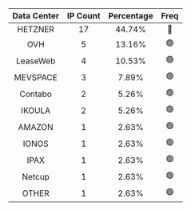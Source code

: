 | Data Center | IP Count | Percentage | Freq |
|:------------:|:--------:|:-----------:|:-----:|
| HETZNER | 17 | 44.74% | 🔴 |
| OVH | 5 | 13.16% | 🟢 |
| LeaseWeb | 4 | 10.53% | 🟢 |
| MEVSPACE | 3 | 7.89% | 🟢 |
| Contabo | 2 | 5.26% | 🟢 |
| IKOULA | 2 | 5.26% | 🟢 |
| AMAZON | 1 | 2.63% | 🟢 |
| IONOS | 1 | 2.63% | 🟢 |
| IPAX | 1 | 2.63% | 🟢 |
| Netcup | 1 | 2.63% | 🟢 |
| OTHER | 1 | 2.63% | 🟢 |